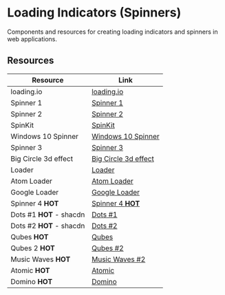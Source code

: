# Loading Indicators (Spinners)

Components and resources for creating loading indicators and spinners in web applications.

## Resources

| Resource | Link |
|---|---|
| loading.io | [loading.io](https://loading.io/) |
| Spinner 1 | [Spinner 1](https://codepen.io/ahmadbassamemran/pen/bXRPdr) |
| Spinner 2 | [Spinner 2](https://codepen.io/akhil_001/pen/YqBZgL) |
| SpinKit | [SpinKit](https://tobiasahlin.com/spinkit/) |
| Windows 10 Spinner | [Windows 10 Spinner](https://codepen.io/jenning/pen/rrkBbq) |
| Spinner 3 | [Spinner 3](https://codepen.io/Godwin/pen/eWBzNX) |
| Big Circle 3d effect | [Big Circle 3d effect](https://codepen.io/mattbhenley/pen/gQgVxG) |
| Loader | [Loader](https://codepen.io/PicturElements/pen/ZOwkwv) |
| Atom Loader | [Atom Loader](https://codepen.io/dmsanchez86/details/WxRovR) |
| Google Loader | [Google Loader](https://codepen.io/AmineMohamed/pen/JZxyYm) |
| Spinner 4 **HOT** | [Spinner 4 **HOT**](https://codepen.io/grssam/details/nZyxQN) |
| Dots #1 **HOT** - shacdn | [Dots #1](https://ui.indie-starter.dev/docs/loader-dots#variant-1) |
| Dots #2 **HOT** - shacdn| [Dots #2](https://ui.indie-starter.dev/docs/loader-dots#variant-3) |
| Qubes **HOT** | [Qubes](https://uiverse.io/Nawsome/cold-liger-90) |
| Qubes 2 **HOT** | [Qubes #2](https://uiverse.io/alexruix/white-cat-50) |
| Music Waves **HOT** | [Music Waves #2](https://uiverse.io/Nadabasuony/cowardly-lionfish-57) |
| Atomic **HOT** | [Atomic](https://uiverse.io/Nawsome/purple-mule-73) |
| Domino **HOT** | [Domino](https://uiverse.io/vikramsinghnegi/swift-penguin-59) | 